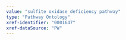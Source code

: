 ```yaml
---
value: "sulfite oxidase deficiency pathway"
type: "Pathway Ontology"
xref-identifier: "0001647"
xref-dataSource: "PW"
---
```

